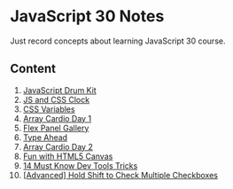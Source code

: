 # JavaScript 30 Notes

Just record concepts about learning JavaScript 30 course.

## Content

1. [JavaScript Drum Kit](https://github.com/tocz9es/javascript30-notes/tree/main/notes/01-JavaScript-Drum-Kit.md)
2. [JS and CSS Clock](https://github.com/tocz9es/javascript30-notes/tree/main/notes/02-JS-and-CSS-Clock.md)
3. [CSS Variables](https://github.com/tocz9es/javascript30-notes/tree/main/notes/03-CSS-Variables.md)
4. [Array Cardio Day 1](https://github.com/tocz9es/javascript30-notes/tree/main/notes/04-Array-Cardio-Day-1.md)
5. [Flex Panel Gallery](https://github.com/tocz9es/javascript30-notes/tree/main/notes/05-Flex-Panel-Gallery.md)
6. [Type Ahead](https://github.com/tocz9es/javascript30-notes/tree/main/notes/06-Type-Ahead.md)
7. [Array Cardio Day 2](https://github.com/tocz9es/javascript30-notes/tree/main/notes/07-Array-Cardio-Day-2.md)
8. [Fun with HTML5 Canvas](https://github.com/tocz9es/javascript30-notes/tree/main/notes/08-Fun-with-HTML5-Canvas.md)
9. [14 Must Know Dev Tools Tricks](https://github.com/tocz9es/javascript30-notes/tree/main/notes/09-14-Must-Know-Dev-Tools-Tricks.md)
10. [[Advanced] Hold Shift to Check Multiple Checkboxes](https://github.com/tocz9es/javascript30-notes/tree/main/notes/10-Hold-Shift-to-Check-Multiple-Checkboxes.md)